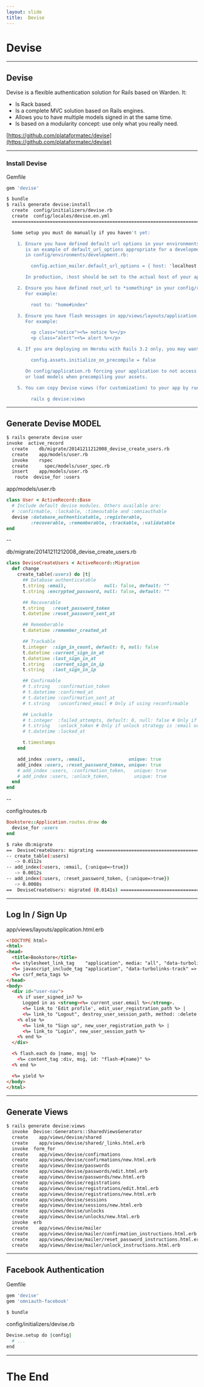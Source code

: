 ```yaml
---
layout: slide
title:  Devise
---
```


# Devise

---

## Devise

Devise is a flexible authentication solution for Rails based on Warden. It:

* Is Rack based.
* Is a complete MVC solution based on Rails engines.
* Allows you to have multiple models signed in at the same time.
* Is based on a modularity concept: use only what you really need.

[https://github.com/plataformatec/devise](https://github.com/plataformatec/devise)

---

### Install Devise

Gemfile <!-- .element: class="filename" -->

```ruby
gem 'devise'
```

```bash
$ bundle
$ rails generate devise:install
  create  config/initializers/devise.rb
  create  config/locales/devise.en.yml
  ===============================================================================

  Some setup you must do manually if you haven't yet:

    1. Ensure you have defined default url options in your environments files. Here
       is an example of default_url_options appropriate for a development environment
       in config/environments/development.rb:

         config.action_mailer.default_url_options = { host: 'localhost', port: 3000 }

       In production, :host should be set to the actual host of your application.

    2. Ensure you have defined root_url to *something* in your config/routes.rb.
       For example:

         root to: "home#index"

    3. Ensure you have flash messages in app/views/layouts/application.html.erb.
       For example:

         <p class="notice"><%= notice %></p>
         <p class="alert"><%= alert %></p>

    4. If you are deploying on Heroku with Rails 3.2 only, you may want to set:

         config.assets.initialize_on_precompile = false

       On config/application.rb forcing your application to not access the DB
       or load models when precompiling your assets.

    5. You can copy Devise views (for customization) to your app by running:

         rails g devise:views
```

---

## Generate Devise MODEL

```bash
$ rails generate devise user
invoke  active_record
  create    db/migrate/20141211212008_devise_create_users.rb
  create    app/models/user.rb
  invoke    rspec
  create      spec/models/user_spec.rb
  insert    app/models/user.rb
   route  devise_for :users
```

app/models/user.rb <!-- .element: class="filename" -->

```ruby
class User < ActiveRecord::Base
  # Include default devise modules. Others available are:
  # :confirmable, :lockable, :timeoutable and :omniauthable
  devise :database_authenticatable, :registerable,
         :recoverable, :rememberable, :trackable, :validatable
end
```

--

db/migrate/20141211212008_devise_create_users.rb <!-- .element: class="filename" -->

```ruby
class DeviseCreateUsers < ActiveRecord::Migration
  def change
    create_table(:users) do |t|
      ## Database authenticatable
      t.string :email,              null: false, default: ""
      t.string :encrypted_password, null: false, default: ""

      ## Recoverable
      t.string   :reset_password_token
      t.datetime :reset_password_sent_at

      ## Rememberable
      t.datetime :remember_created_at

      ## Trackable
      t.integer  :sign_in_count, default: 0, null: false
      t.datetime :current_sign_in_at
      t.datetime :last_sign_in_at
      t.string   :current_sign_in_ip
      t.string   :last_sign_in_ip

      ## Confirmable
      # t.string   :confirmation_token
      # t.datetime :confirmed_at
      # t.datetime :confirmation_sent_at
      # t.string   :unconfirmed_email # Only if using reconfirmable

      ## Lockable
      # t.integer  :failed_attempts, default: 0, null: false # Only if lock strategy is :failed_attempts
      # t.string   :unlock_token # Only if unlock strategy is :email or :both
      # t.datetime :locked_at

      t.timestamps
    end

    add_index :users, :email,                unique: true
    add_index :users, :reset_password_token, unique: true
    # add_index :users, :confirmation_token,   unique: true
    # add_index :users, :unlock_token,         unique: true
  end
end
```

--

config/routes.rb

```ruby
Bookstore::Application.routes.draw do
  devise_for :users
end
```

```bash
$ rake db:migrate
==  DeviseCreateUsers: migrating ==============================================
-- create_table(:users)
   -> 0.0112s
-- add_index(:users, :email, {:unique=>true})
   -> 0.0012s
-- add_index(:users, :reset_password_token, {:unique=>true})
   -> 0.0008s
==  DeviseCreateUsers: migrated (0.0141s) =====================================
```

---

## Log In / Sign Up

app/views/layouts/application.html.erb <!-- .element: class="filename" -->

```html
<!DOCTYPE html>
<html>
<head>
  <title>Bookstore</title>
  <%= stylesheet_link_tag    "application", media: "all", "data-turbolinks-track" => true %>
  <%= javascript_include_tag "application", "data-turbolinks-track" => true %>
  <%= csrf_meta_tags %>
</head>
<body>
  <div id="user-nav">
    <% if user_signed_in? %>
      Logged in as <strong><%= current_user.email %></strong>.
      <%= link_to 'Edit profile', edit_user_registration_path %> |
      <%= link_to "Logout", destroy_user_session_path, method: :delete %>
    <% else %>
      <%= link_to "Sign up", new_user_registration_path %> |
      <%= link_to "Login", new_user_session_path %>
    <% end %>
  </div>

  <% flash.each do |name, msg| %>
    <%= content_tag :div, msg, id: "flash-#{name}" %>
  <% end %>

  <%= yield %>
</body>
</html>
```

---

## Generate Views

```bash
$ rails generate devise:views
  invoke  Devise::Generators::SharedViewsGenerator
  create    app/views/devise/shared
  create    app/views/devise/shared/_links.html.erb
  invoke  form_for
  create    app/views/devise/confirmations
  create    app/views/devise/confirmations/new.html.erb
  create    app/views/devise/passwords
  create    app/views/devise/passwords/edit.html.erb
  create    app/views/devise/passwords/new.html.erb
  create    app/views/devise/registrations
  create    app/views/devise/registrations/edit.html.erb
  create    app/views/devise/registrations/new.html.erb
  create    app/views/devise/sessions
  create    app/views/devise/sessions/new.html.erb
  create    app/views/devise/unlocks
  create    app/views/devise/unlocks/new.html.erb
  invoke  erb
  create    app/views/devise/mailer
  create    app/views/devise/mailer/confirmation_instructions.html.erb
  create    app/views/devise/mailer/reset_password_instructions.html.erb
  create    app/views/devise/mailer/unlock_instructions.html.erb
```

---

## Facebook Authentication

Gemfile <!-- .element: class="filename" -->

```ruby
gem 'devise'
gem 'omniauth-facebook'
```

```bash
$ bundle
```

config/initializers/devise.rb <!-- .element: class="filename" -->

```bash
Devise.setup do |config|
  # ...
end
```

---

# The End
